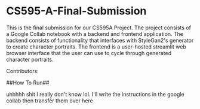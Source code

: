 # CS595-A-Final-Submission

This is the final submission for our CS595A Project. The project consists of a Google Collab notebook with a backend and frontend application. The backend consists of functionality that interfaces with StyleGan2's generator to create character portraits. The frontend is a user-hosted streamlit web browser interface that the user can use to cycle through generated character portraits. 

Contributors: 

##How To Run##

uhhhhh shit I really don't know lol. I'll write the instructions in the google collab then transfer them over here
